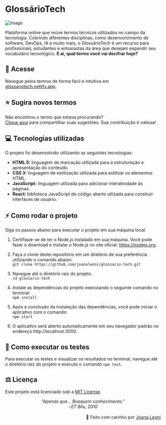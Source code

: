 # GlossárioTech
![image](https://lh3.googleusercontent.com/pw/AJFCJaUBpjkOjUqXVAO71FTRF9fZ1lY2aXREDk81MKIT9-RFkpH6AMckGGbg30GJgf44yYKqL3DoZ318N2-vgn6RrJ65GTfq2TcWETXhch-gkNpTjm7PxJeQOvBf6jutEKnAYMKprvHjJuFYHllEB5LcGjqGmkf9MNiHSAE7s-BB8OZPCaftH4plKc_s9QUCCcf2xhrLZsyz9Ay7A4XqTYIzDDrYQkGNGSnXXQxmJWvArdz3lhw3KaNS5hWUdSndNaMN63XgBq5xf1zI0aWJL8R5juxpnETnqws-94H6IPrLMTQXsJvMXvNEdeq-DpgrZ1LHvzbgm2LBooQ8scNAEOCwghb4q1QiIpEfN6O7Yk7K-6dM2pCp5x3ggk-oc489V-pizVQXW1ZBujQCUcZ1R2DTLBd-aFfQFIXZAYBzW5h5bkOuT1R-Bmct2sXmgQMOpKk-jT28K_4lWFbNtkI8guKmZmjfgBxgjrteeOkZBhdq0jjrxT01vReiNE05D-lewDqP75BorMtLsMEK0tZogdv-wIlgutCfuNaRGRl_Q2KPJhsi_1qqMeF30F_DKLiZeiDojUwVVyTnzvELnkHpBGyYWWC0jpf5HMZqqNvV5wXU-5030GK2JefzjZQG_ntnW1CcMF1jCvTPn4Xcn5EWdr_8klxTAi0Uo6XpoZRSln-jxPDOv9q6BbQs_jTSisxwcRPqAbd71st3g7oqhEMIKuOu5cmaehZJgC1zDOT0xG4ukJDyxCBJ-H9f63wV1tYJsZcD5IRewGCfyphddI5j_gJvakoSJU5mN8JidwAsxlOEq92bf1QWrAwlBD_AsX-6idfkaEEZTpq8EYwJBTLZWFWQH4ODHfQwUf6G0X0pmMytFfBZTnAsymscuy8pIfMlz0VwcZwWALon2FjDVpPw4nyGKLX5Acs_Ltz93Q76LhXjOKygvHR-aYzQkA5jwBfZMqg1RocaA2Xdf_gLa8_vKmXcHc8Hu8BvkA=w859-h290-s-no?authuser=0)

Plataforma online que reúne termos técnicos utilizados no campo da tecnologia. Cobrindo diferentes disciplinas, como desenvolvimento de software, DevOps, IA e muito mais, o GlossárioTech é um recurso para profissionais, estudantes e entusiastas da área que desejam expandir seu vocabulário tecnológico. **E aí, qual termo você vai decifrar hoje?**

## 🔗 Acesse
Navegue pelos termos de forma fácil e intuitiva em [glossariotech.netlify.app](https://glossariotech.netlify.app).

## ⭐ Sugira novos termos
Não encontrou o termo que estava procurando?  
[Clique aqui](https://docs.google.com/forms/d/e/1FAIpQLSfpxrBwAd3ZNzQ1KraBoE5JC0omkOymKj7MdmL4ja5yocvYPA/viewform) para compartilhar suas sugestões. Sua contribuição é valiosa!

## 💻 Tecnologias utilizadas
O projeto foi desenvolvido utilizando as seguintes tecnologias:

- **HTML 5:** linguagem de marcação utilizada para a estruturação e apresentação do conteúdo.
- **CSS 3:** linguagem de estilização utilizada para estilizar os elementos HTML.
- **JavaScript:** linguagem utilizada para adicionar interatividade às páginas.
- **React:** biblioteca JavaScript de código aberto utlizada para construir interfaces de usuário.

## ⚡ Como rodar o projeto
Siga os passos abaixo para executar o projeto em sua máquina local:

1. Certifique-se de ter o Node.js instalado em sua máquina. Você pode fazer o download e instalar o Node.js no site oficial: https://nodejs.org.
  
2. Faça o clone deste repositório em um diretório de sua preferência utilizando o comando abaixo:  
`git clone https://github.com/joanaleoni/glossario-tech.git`  
  
3. Navegue até o diretório raiz do projeto.  
`cd glossario-tech`  
  
4. Instale as dependências do projeto executando o seguinte comando no terminal:  
`npm install`  
  
5. Após a conclusão da instalação das dependências, você pode iniciar o aplicativo com o comando:  
`npm start`  
  
6. O aplicativo será aberto automaticamente em seu navegador padrão no endereço http://localhost:3000.

## 📑 Como executar os testes
Para executar os testes e visualizar os resultados no terminal, navegue até o diretório raiz do projeto e execute o comando `npm test`.

## ⚖️ Licença
Este projeto está licenciado sob a [MIT License](https://opensource.org/license/mit/).

<div align="center"><em>"Apenas que... Busquem conhecimento."<br>
– ET Bilu, 2010</em></div>

<br>
<div align="right">💜 Feito com carinho por <a href="https://github.com/joanaleoni">Joana Leoni</a></div>

